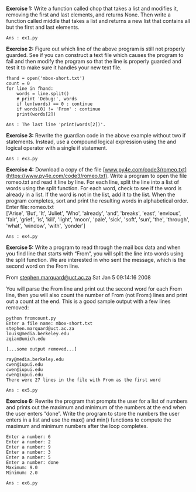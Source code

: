 **Exercise 1:** Write a function called chop that takes a list and modifies it, removing the first and last elements, and returns None. Then write a function called middle that takes a list and returns a new list that contains all but the first and last elements.  

	Ans : ex1.py

**Exercise 2:** Figure out which line of the above program is still not properly guarded. See if you can construct a text file which causes the program to fail and then modify the program so that the line is properly guarded and test it to make sure it handles your new text file.  

	fhand = open('mbox-short.txt')
	count = 0
	for line in fhand:
		words = line.split()
		# print 'Debug:', words
		if len(words) == 0 : continue
		if words[0] != 'From' : continue
		print(words[2])

	Ans : The last line 'print(words[2])'.
**Exercise 3:** Rewrite the guardian code in the above example without two if statements. Instead, use a compound logical expression using the and logical operator with a single if statement.
	
	Ans : ex3.py

**Exercise 4:** Download a copy of the file [www.py4e.com/code3/romeo.txt](https://www.py4e.com/code3/romeo.txt). Write a program to open the file romeo.txt and read it line by line. For each line, split the line into a list of words using the split function. For each word, check to see if the word is already in a list. If the word is not in the list, add it to the list. When the program completes, sort and print the resulting words in alphabetical order.  
Enter file: romeo.txt  
['Arise', 'But', 'It', 'Juliet', 'Who', 'already',
'and', 'breaks', 'east', 'envious', 'fair', 'grief',
'is', 'kill', 'light', 'moon', 'pale', 'sick', 'soft',
'sun', 'the', 'through', 'what', 'window',
'with', 'yonder']

	Ans : ex4.py

**Exercise 5:** Write a program to read through the mail box data and when you find line that starts with “From”, you will split the line into words using the split function. We are interested in who sent the message, which is the second word on the From line.  

From stephen.marquard@uct.ac.za Sat Jan 5 09:14:16 2008  

You will parse the From line and print out the second word for each From line, then you will also count the number of From (not From:) lines and print out a count at the end. This is a good sample output with a few lines removed:  
		
	python fromcount.py
	Enter a file name: mbox-short.txt
	stephen.marquard@uct.ac.za
	louis@media.berkeley.edu
	zqian@umich.edu
	
	[...some output removed...]
	
	ray@media.berkeley.edu
	cwen@iupui.edu
	cwen@iupui.edu
	cwen@iupui.edu
	There were 27 lines in the file with From as the first word

	Ans : ex5.py

**Exercise 6:** Rewrite the program that prompts the user for a list of numbers and prints out the maximum and minimum of the numbers at the end when the user enters “done”. Write the program to store the numbers the user enters in a list and use the max() and min() functions to compute the maximum and minimum numbers after the loop completes.  
	
	Enter a number: 6
	Enter a number: 2
	Enter a number: 9
	Enter a number: 3
	Enter a number: 5
	Enter a number: done
	Maximum: 9.0
	Minimum: 2.0

	Ans : ex6.py